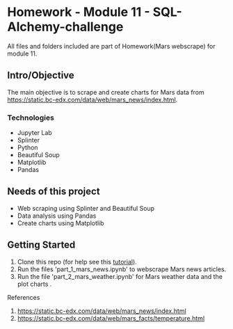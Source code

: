 # Homework - Module 11 - SQL-Alchemy-challenge
All files and folders included are part of Homework(Mars webscrape) for module 11.


## Intro/Objective
The main objective is to scrape and create charts for Mars data from https://static.bc-edx.com/data/web/mars_news/index.html.

### Technologies
* Jupyter Lab
* Splinter
* Python
* Beautiful Soup
* Matplotlib
* Pandas

## Needs of this project
- Web scraping using Splinter and Beautiful Soup
- Data analysis using Pandas
- Create charts using Matplotlib


## Getting Started
1. Clone this repo (for help see this [tutorial](https://help.github.com/articles/cloning-a-repository/)).
2. Run the files 'part_1_mars_news.ipynb' to webscrape Mars news articles.
3. Run the file 'part_2_mars_weather.ipynb' for Mars weather data and the plot charts .

References
1.  https://static.bc-edx.com/data/web/mars_news/index.html
2.  https://static.bc-edx.com/data/web/mars_facts/temperature.html

